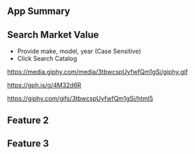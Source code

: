 ## App Summary

## Search Market Value
* Provide make, model, year (Case Sensitive) 
* Click Search Catalog

https://media.giphy.com/media/3tbwcspUyfwfQm1gSi/giphy.gif


https://gph.is/g/4M32d6R

https://giphy.com/gifs/3tbwcspUyfwfQm1gSi/html5

## Feature 2

## Feature 3

